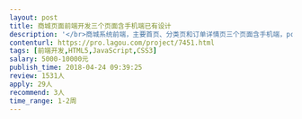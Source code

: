 ```yaml
---                
layout: post       
title: 商城页面前端开发三个页面含手机端已有设计           
description: '</br>商城系统前端，主要首页、分类页和订单详情页三个页面含手机端，pc已有设计框架图，完善其他小button的美化调整</br>'     
contenturl: https://pro.lagou.com/project/7451.html      
tags: [前端开发,HTML5,JavaScript,CSS3]            
salary: 5000-10000元          
publish_time: 2018-04-24 09:39:25         
review: 1531人                   
apply: 29人                   
recommend: 3人                   
time_range: 1-2周              
---                 
```


